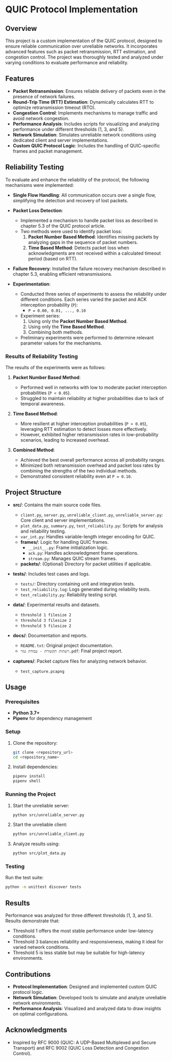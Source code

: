 # QUIC Protocol Implementation

## Overview
This project is a custom implementation of the QUIC protocol, designed to ensure reliable communication over unreliable networks. It incorporates advanced features such as packet retransmission, RTT estimation, and congestion control. The project was thoroughly tested and analyzed under varying conditions to evaluate performance and reliability.

## Features
- **Packet Retransmission**: Ensures reliable delivery of packets even in the presence of network failures.
- **Round-Trip Time (RTT) Estimation**: Dynamically calculates RTT to optimize retransmission timeout (RTO).
- **Congestion Control**: Implements mechanisms to manage traffic and avoid network congestion.
- **Performance Analysis**: Includes scripts for visualizing and analyzing performance under different thresholds (1, 3, and 5).
- **Network Simulation**: Simulates unreliable network conditions using dedicated client and server implementations.
- **Custom QUIC Protocol Logic**: Includes the handling of QUIC-specific frames and packet management.

## Reliability Testing
To evaluate and enhance the reliability of the protocol, the following mechanisms were implemented:

- **Single Flow Handling**: All communication occurs over a single flow, simplifying the detection and recovery of lost packets.

- **Packet Loss Detection**:
  - Implemented a mechanism to handle packet loss as described in chapter 5.3 of the QUIC protocol article.
  - Two methods were used to identify packet loss:
    1. **Packet Number Based Method**: Identifies missing packets by analyzing gaps in the sequence of packet numbers.
    2. **Time Based Method**: Detects packet loss when acknowledgments are not received within a calculated timeout period (based on RTT).

- **Failure Recovery**: Installed the failure recovery mechanism described in chapter 5.3, enabling efficient retransmissions.

- **Experimentation**:
  - Conducted three series of experiments to assess the reliability under different conditions. Each series varied the packet and ACK interception probability (`P`):
    - `P = 0.00, 0.01, ..., 0.10`
  - Experiment series:
    1. Using only the **Packet Number Based Method**.
    2. Using only the **Time Based Method**.
    3. Combining both methods.
  - Preliminary experiments were performed to determine relevant parameter values for the mechanisms.

### Results of Reliability Testing
The results of the experiments were as follows:

1. **Packet Number Based Method**:
   - Performed well in networks with low to moderate packet interception probabilities (`P < 0.05`).
   - Struggled to maintain reliability at higher probabilities due to lack of temporal awareness.

2. **Time Based Method**:
   - More resilient at higher interception probabilities (`P > 0.05`), leveraging RTT estimation to detect losses more effectively.
   - However, exhibited higher retransmission rates in low-probability scenarios, leading to increased overhead.

3. **Combined Method**:
   - Achieved the best overall performance across all probability ranges.
   - Minimized both retransmission overhead and packet loss rates by combining the strengths of the two individual methods.
   - Demonstrated consistent reliability even at `P = 0.10`.

## Project Structure
- **src/**: Contains the main source code files.
  - `client.py`, `server.py`, `unreliable_client.py`, `unreliable_server.py`: Core client and server implementations.
  - `plot_data.py`, `summary.py`, `test_reliability.py`: Scripts for analysis and reliability testing.
  - `var_int.py`: Handles variable-length integer encoding for QUIC.
  - **frames/**: Logic for handling QUIC frames.
    - `__init__.py`: Frame initialization logic.
    - `ack.py`: Handles acknowledgment frame operations.
    - `stream.py`: Manages QUIC stream frames.
  - **packets/**: (Optional) Directory for packet utilities if applicable.

- **tests/**: Includes test cases and logs.
  - `tests/`: Directory containing unit and integration tests.
  - `test_reliability.log`: Logs generated during reliability tests.
  - `test_reliability.py`: Reliability testing script.

- **data/**: Experimental results and datasets.
  - `threshold 1 filesize 2`
  - `threshold 3 filesize 2`
  - `threshold 5 filesize 2`

- **docs/**: Documentation and reports.
  - `README.txt`: Original project documentation.
  - `רשתות תקשורת - עבודת גמר.pdf`: Final project report.

- **captures/**: Packet capture files for analyzing network behavior.
  - `test_capture.pcapng`

## Usage
### Prerequisites
- **Python 3.7+**
- **Pipenv** for dependency management

### Setup
1. Clone the repository:
   ```bash
   git clone <repository_url>
   cd <repository_name>
   ```

2. Install dependencies:
   ```bash
   pipenv install
   pipenv shell
   ```

### Running the Project
1. Start the unreliable server:
   ```bash
   python src/unreliable_server.py
   ```

2. Start the unreliable client:
   ```bash
   python src/unreliable_client.py
   ```

3. Analyze results using:
   ```bash
   python src/plot_data.py
   ```

### Testing
Run the test suite:
```bash
python -m unittest discover tests
```

## Results
Performance was analyzed for three different thresholds (1, 3, and 5). Results demonstrate that:
- Threshold 1 offers the most stable performance under low-latency conditions.
- Threshold 3 balances reliability and responsiveness, making it ideal for varied network conditions.
- Threshold 5 is less stable but may be suitable for high-latency environments.

## Contributions
- **Protocol Implementation**: Designed and implemented custom QUIC protocol logic.
- **Network Simulation**: Developed tools to simulate and analyze unreliable network environments.
- **Performance Analysis**: Visualized and analyzed data to draw insights on optimal configurations.


## Acknowledgments
- Inspired by RFC 9000 (QUIC: A UDP-Based Multiplexed and Secure Transport) and RFC 9002 (QUIC Loss Detection and Congestion Control).


